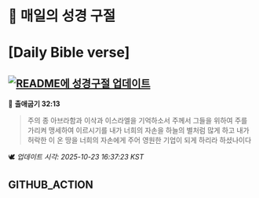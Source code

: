 # 🙏 매일의 성경 구절
# [Daily Bible verse]
## [![README에 성경구절 업데이트](https://github.com/DONGSUKA/first_test/actions/workflows/update-readme-bible.yml/badge.svg)](https://github.com/DONGSUKA/first_test/actions/workflows/update-readme-bible.yml)
<!-- START_BIBLE_VERSE -->
📖 **출애굽기 32:13**
> 주의 종 아브라함과 이삭과 이스라엘을 기억하소서 주께서 그들을 위하여 주를 가리켜 맹세하여 이르시기를 내가 너희의 자손을 하늘의 별처럼 많게 하고 내가 허락한 이 온 땅을 너희의 자손에게 주어 영원한 기업이 되게 하리라 하셨나이다

🕊️ _업데이트 시각: 2025-10-23 16:37:23 KST_
  <!-- END_BIBLE_VERSE -->
## GITHUB_ACTION
